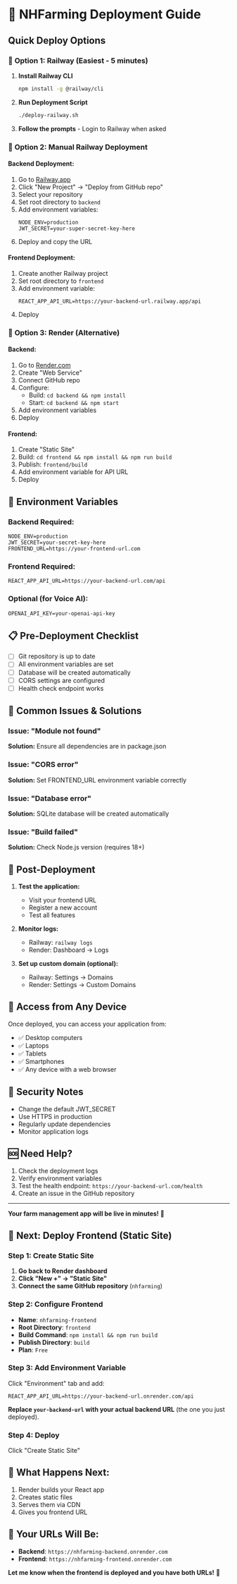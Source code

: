 # 🚀 NHFarming Deployment Guide

## Quick Deploy Options

### 🎯 **Option 1: Railway (Easiest - 5 minutes)**

1. **Install Railway CLI**
   ```bash
   npm install -g @railway/cli
   ```

2. **Run Deployment Script**
   ```bash
   ./deploy-railway.sh
   ```

3. **Follow the prompts** - Login to Railway when asked

### 🎯 **Option 2: Manual Railway Deployment**

#### Backend Deployment:
1. Go to [Railway.app](https://railway.app)
2. Click "New Project" → "Deploy from GitHub repo"
3. Select your repository
4. Set root directory to `backend`
5. Add environment variables:
   ```
   NODE_ENV=production
   JWT_SECRET=your-super-secret-key-here
   ```
6. Deploy and copy the URL

#### Frontend Deployment:
1. Create another Railway project
2. Set root directory to `frontend`
3. Add environment variable:
   ```
   REACT_APP_API_URL=https://your-backend-url.railway.app/api
   ```
4. Deploy

### 🎯 **Option 3: Render (Alternative)**

#### Backend:
1. Go to [Render.com](https://render.com)
2. Create "Web Service"
3. Connect GitHub repo
4. Configure:
   - Build: `cd backend && npm install`
   - Start: `cd backend && npm start`
5. Add environment variables
6. Deploy

#### Frontend:
1. Create "Static Site"
2. Build: `cd frontend && npm install && npm run build`
3. Publish: `frontend/build`
4. Add environment variable for API URL
5. Deploy

## 🔧 Environment Variables

### Backend Required:
```env
NODE_ENV=production
JWT_SECRET=your-secret-key-here
FRONTEND_URL=https://your-frontend-url.com
```

### Frontend Required:
```env
REACT_APP_API_URL=https://your-backend-url.com/api
```

### Optional (for Voice AI):
```env
OPENAI_API_KEY=your-openai-api-key
```

## 📋 Pre-Deployment Checklist

- [ ] Git repository is up to date
- [ ] All environment variables are set
- [ ] Database will be created automatically
- [ ] CORS settings are configured
- [ ] Health check endpoint works

## 🚨 Common Issues & Solutions

### Issue: "Module not found"
**Solution:** Ensure all dependencies are in package.json

### Issue: "CORS error"
**Solution:** Set FRONTEND_URL environment variable correctly

### Issue: "Database error"
**Solution:** SQLite database will be created automatically

### Issue: "Build failed"
**Solution:** Check Node.js version (requires 18+)

## 🔗 Post-Deployment

1. **Test the application:**
   - Visit your frontend URL
   - Register a new account
   - Test all features

2. **Monitor logs:**
   - Railway: `railway logs`
   - Render: Dashboard → Logs

3. **Set up custom domain (optional):**
   - Railway: Settings → Domains
   - Render: Settings → Custom Domains

## 📱 Access from Any Device

Once deployed, you can access your application from:
- ✅ Desktop computers
- ✅ Laptops
- ✅ Tablets
- ✅ Smartphones
- ✅ Any device with a web browser

## 🔐 Security Notes

- Change the default JWT_SECRET
- Use HTTPS in production
- Regularly update dependencies
- Monitor application logs

## 🆘 Need Help?

1. Check the deployment logs
2. Verify environment variables
3. Test the health endpoint: `https://your-backend-url.com/health`
4. Create an issue in the GitHub repository

---

**Your farm management app will be live in minutes! 🌾** 

## 🚀 **Next: Deploy Frontend (Static Site)**

### **Step 1: Create Static Site**
1. **Go back to Render dashboard**
2. **Click "New +" → "Static Site"**
3. **Connect the same GitHub repository** (`nhfarming`)

### **Step 2: Configure Frontend**
- **Name**: `nhfarming-frontend`
- **Root Directory**: `frontend`
- **Build Command**: `npm install && npm run build`
- **Publish Directory**: `build`
- **Plan**: `Free`

### **Step 3: Add Environment Variable**
Click "Environment" tab and add:
```
REACT_APP_API_URL=https://your-backend-url.onrender.com/api
```

**Replace `your-backend-url` with your actual backend URL** (the one you just deployed).

### **Step 4: Deploy**
Click "Create Static Site"

## 📱 **What Happens Next:**
1. Render builds your React app
2. Creates static files
3. Serves them via CDN
4. Gives you frontend URL

## 🔗 **Your URLs Will Be:**
- **Backend**: `https://nhfarming-backend.onrender.com`
- **Frontend**: `https://nhfarming-frontend.onrender.com`

**Let me know when the frontend is deployed and you have both URLs!** 🚜 